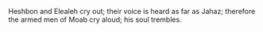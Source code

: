 Heshbon and Elealeh cry out; their voice is heard as far as Jahaz; therefore the armed men of Moab cry aloud; his soul trembles.
